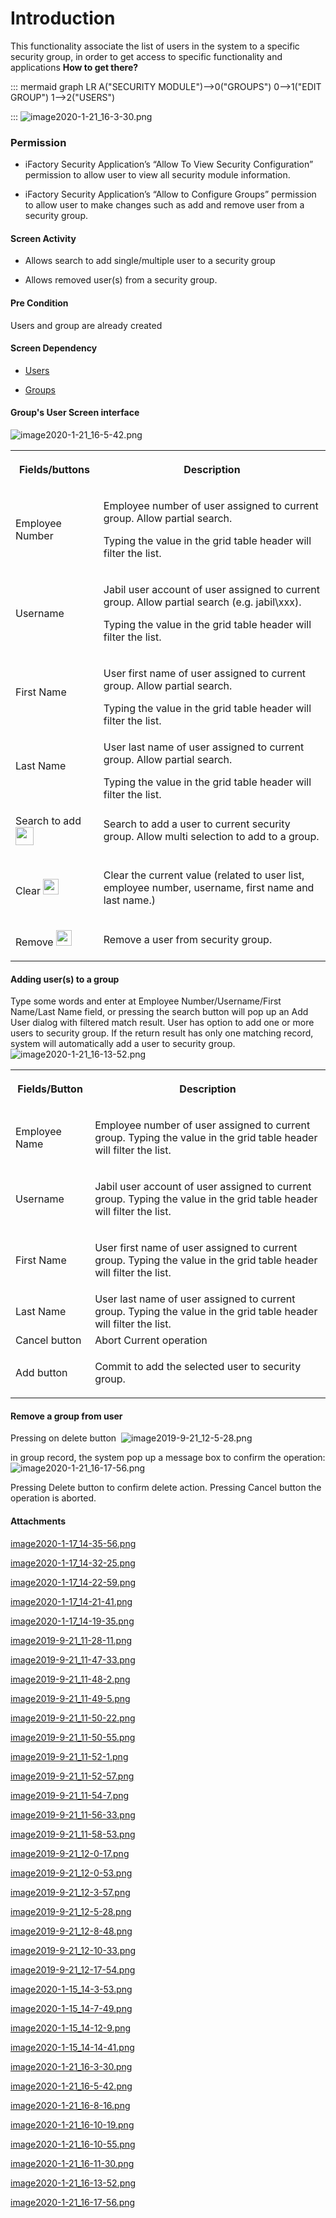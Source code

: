 # Introduction

This functionality associate the list of users in the system to a specific security group, in order to get access to specific functionality and applications
**How to get there?** 


::: mermaid
graph LR
A("SECURITY MODULE")-->0("GROUPS")
0-->1("EDIT GROUP")
1-->2("USERS")

:::
![image2020-1-21_16-3-30.png](/.attachments/64422077.png)




### Permission



- iFactory Security Application’s “Allow To View Security Configuration” permission to allow user to view all security module information.

- iFactory Security Application’s “Allow to Configure Groups” permission to allow user to make changes such as add and remove user from a security group.


#### Screen Activity



- Allows search to add single/multiple user to a security group

- Allows removed user(s) from a security group.


#### Pre Condition


Users and group are already created


#### Screen Dependency



- [Users](/iFactory-JGP-MES/iFactory-JGP-MES-Home/iFactory-JGP-MS/Security-and-App-Configuration/Users-Maintenance.md)


- [Groups](/iFactory-JGP-MES/iFactory-JGP-MES-Home/iFactory-JGP-MS/Security-and-App-Configuration/Groups-Maintenance.md)



#### Group's User Screen interface


![image2020-1-21_16-5-42.png](/.attachments/64422078.png)



<table class="wrapped confluenceTable"><colgroup><col /><col /></colgroup><tbody><tr><th class="confluenceTh"><p>Fields/buttons</p></th><th class="confluenceTh"><p>Description</p></th></tr><tr><td class="confluenceTd"><p>Employee Number </p></td><td class="confluenceTd"><p>Employee number of user assigned to current group. Allow partial search.</p><p>Typing the value in the grid table header will filter the list.</p></td></tr><tr><td class="confluenceTd"><p>Username</p></td><td class="confluenceTd"><p>Jabil user account of user assigned to current group. Allow partial search (e.g. jabil\xxx).</p><p>Typing the value in the grid table header will filter the list.</p></td></tr><tr><td colspan="1" class="confluenceTd">First Name</td><td colspan="1" class="confluenceTd"><p>User first name of user assigned to current group. Allow partial search.</p>Typing the value in the grid table header will filter the list.</td></tr><tr><td colspan="1" class="confluenceTd">Last Name</td><td colspan="1" class="confluenceTd"><p>User last name of user assigned to current group. Allow partial search.</p>Typing the value in the grid table header will filter the list.</td></tr><tr><td colspan="1" class="confluenceTd"><div class="content-wrapper"><p>Search to add <span class="confluence-embedded-file-wrapper confluence-embedded-manual-size"><img class="confluence-embedded-image confluence-thumbnail" height="29" src="https://dev.azure.com/jblprd/Production%20Systems-JGP/_apis/git/repositories/wiki-JGP iFactory/items?path=/.attachments/64422082.png&$format=octetStream" data-image-src="https://dev.azure.com/jblprd/Production%20Systems-JGP/_apis/git/repositories/wiki-JGP iFactory/items?path=/.attachments/64422082.png&$format=octetStream" data-unresolved-comment-count="0" data-linked-resource-id="64422082" data-linked-resource-version="1" data-linked-resource-type="attachment" data-linked-resource-default-alias="image2020-1-21-16-11-30.png" data-base-url="http://usplnd0wiki01:8090" data-linked-resource-content-type="image/png" data-linked-resource-container-id="64422049" data-linked-resource-container-version="2" /></span></p></div></td><td colspan="1" class="confluenceTd">Search to add a user to current security group. Allow multi selection to add to a group.</td></tr><tr><td class="confluenceTd"><div class="content-wrapper"><p>Clear <span class="confluence-embedded-file-wrapper confluence-embedded-manual-size"><img class="confluence-embedded-image confluence-thumbnail" width="25" src="https://dev.azure.com/jblprd/Production%20Systems-JGP/_apis/git/repositories/wiki-JGP iFactory/items?path=/.attachments/64422066.png&$format=octetStream" data-image-src="https://dev.azure.com/jblprd/Production%20Systems-JGP/_apis/git/repositories/wiki-JGP iFactory/items?path=/.attachments/64422066.png&$format=octetStream" data-unresolved-comment-count="0" data-linked-resource-id="64422066" data-linked-resource-version="1" data-linked-resource-type="attachment" data-linked-resource-default-alias="image2019-9-21-12-0-17.png" data-base-url="http://usplnd0wiki01:8090" data-linked-resource-content-type="image/png" data-linked-resource-container-id="64422049" data-linked-resource-container-version="2" /></span></p></div></td><td class="confluenceTd"><p>Clear the current value (related to user list, employee number, username, first name and last name.)</p></td></tr><tr><td class="confluenceTd"><div class="content-wrapper"><p>Remove <span style="color: rgb(0,0,0);"><span class="confluence-embedded-file-wrapper confluence-embedded-manual-size"><img class="confluence-embedded-image confluence-thumbnail" width="25" src="https://dev.azure.com/jblprd/Production%20Systems-JGP/_apis/git/repositories/wiki-JGP iFactory/items?path=/.attachments/64422069.png&$format=octetStream" data-image-src="https://dev.azure.com/jblprd/Production%20Systems-JGP/_apis/git/repositories/wiki-JGP iFactory/items?path=/.attachments/64422069.png&$format=octetStream" data-unresolved-comment-count="0" data-linked-resource-id="64422069" data-linked-resource-version="1" data-linked-resource-type="attachment" data-linked-resource-default-alias="image2019-9-21-12-5-28.png" data-base-url="http://usplnd0wiki01:8090" data-linked-resource-content-type="image/png" data-linked-resource-container-id="64422049" data-linked-resource-container-version="2" /></span></span></p></div></td><td class="confluenceTd"><p>Remove a user from security group.</p></td></tr></tbody></table>



#### Adding user(s) to a group


Type some words and enter at Employee Number/Username/First Name/Last Name field, or pressing the search button will pop up an Add User dialog with filtered match result. User has option to add one or more users to security group. If the return result has only one matching record, system will automatically add a user to security group.
![image2020-1-21_16-13-52.png](/.attachments/64422083.png)



<table class="wrapped confluenceTable"><colgroup><col /><col /></colgroup><tbody><tr><th class="confluenceTh"><p>Fields/Button</p></th><th class="confluenceTh">Description</th></tr><tr><td class="confluenceTd"><p>Employee Name</p></td><td class="confluenceTd"><p>Employee number of user assigned to current group. Typing the value in the grid table header will filter the list.</p></td></tr><tr><td class="confluenceTd"><p>Username</p></td><td class="confluenceTd"><p>Jabil user account of user assigned to current group. Typing the value in the grid table header will filter the list.</p></td></tr><tr><td class="confluenceTd"><p>First Name</p></td><td class="confluenceTd"><p>User first name of user assigned to current group. Typing the value in the grid table header will filter the list.</p></td></tr><tr><td colspan="1" class="confluenceTd">Last Name</td><td colspan="1" class="confluenceTd">User last name of user assigned to current group. Typing the value in the grid table header will filter the list.</td></tr><tr><td colspan="1" class="confluenceTd">Cancel button</td><td colspan="1" class="confluenceTd">Abort Current operation</td></tr><tr><td class="confluenceTd"><p>Add button </p></td><td class="confluenceTd"><p>Commit to add the selected user to security group.</p></td></tr></tbody></table>




#### Remove a group from user


Pressing on delete button 
![image2019-9-21_12-5-28.png](/.attachments/64422069.png)


in group record, the system pop up a message box to confirm the operation:
![image2020-1-21_16-17-56.png](/.attachments/64422084.png)


Pressing Delete button to confirm delete action.
Pressing Cancel button the operation is aborted.






#### Attachments

[image2020-1-17_14-35-56.png](/.attachments/64422050.png)
[image2020-1-17_14-32-25.png](/.attachments/64422051.png)
[image2020-1-17_14-22-59.png](/.attachments/64422052.png)
[image2020-1-17_14-21-41.png](/.attachments/64422053.png)
[image2020-1-17_14-19-35.png](/.attachments/64422054.png)
[image2019-9-21_11-28-11.png](/.attachments/64422055.png)
[image2019-9-21_11-47-33.png](/.attachments/64422056.png)
[image2019-9-21_11-48-2.png](/.attachments/64422057.png)
[image2019-9-21_11-49-5.png](/.attachments/64422058.png)
[image2019-9-21_11-50-22.png](/.attachments/64422059.png)
[image2019-9-21_11-50-55.png](/.attachments/64422060.png)
[image2019-9-21_11-52-1.png](/.attachments/64422061.png)
[image2019-9-21_11-52-57.png](/.attachments/64422062.png)
[image2019-9-21_11-54-7.png](/.attachments/64422063.png)
[image2019-9-21_11-56-33.png](/.attachments/64422064.png)
[image2019-9-21_11-58-53.png](/.attachments/64422065.png)
[image2019-9-21_12-0-17.png](/.attachments/64422066.png)
[image2019-9-21_12-0-53.png](/.attachments/64422067.png)
[image2019-9-21_12-3-57.png](/.attachments/64422068.png)
[image2019-9-21_12-5-28.png](/.attachments/64422069.png)
[image2019-9-21_12-8-48.png](/.attachments/64422070.png)
[image2019-9-21_12-10-33.png](/.attachments/64422071.png)
[image2019-9-21_12-17-54.png](/.attachments/64422072.png)
[image2020-1-15_14-3-53.png](/.attachments/64422073.png)
[image2020-1-15_14-7-49.png](/.attachments/64422074.png)
[image2020-1-15_14-12-9.png](/.attachments/64422075.png)
[image2020-1-15_14-14-41.png](/.attachments/64422076.png)
[image2020-1-21_16-3-30.png](/.attachments/64422077.png)
[image2020-1-21_16-5-42.png](/.attachments/64422078.png)
[image2020-1-21_16-8-16.png](/.attachments/64422079.png)
[image2020-1-21_16-10-19.png](/.attachments/64422080.png)
[image2020-1-21_16-10-55.png](/.attachments/64422081.png)
[image2020-1-21_16-11-30.png](/.attachments/64422082.png)
[image2020-1-21_16-13-52.png](/.attachments/64422083.png)
[image2020-1-21_16-17-56.png](/.attachments/64422084.png)
